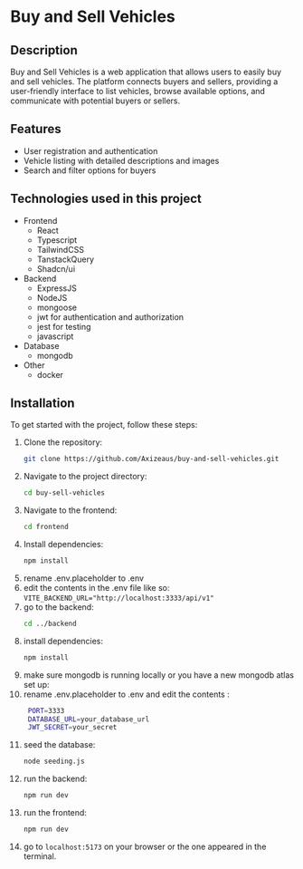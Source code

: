 # Buy and Sell Vehicles

## Description
Buy and Sell Vehicles is a web application that allows users to easily buy and sell vehicles. The platform connects buyers and sellers, providing a user-friendly interface to list vehicles, browse available options, and communicate with potential buyers or sellers.

## Features
- User registration and authentication
- Vehicle listing with detailed descriptions and images
- Search and filter options for buyers

## Technologies used in this project
- Frontend
	- React
	- Typescript
	- TailwindCSS
	- TanstackQuery
	- Shadcn/ui
- Backend
	- ExpressJS
	- NodeJS
	- mongoose
	- jwt for authentication and authorization
	- jest for testing
	- javascript
- Database
	- mongodb
- Other
	- docker

## Installation
To get started with the project, follow these steps:

1. Clone the repository:    
	```bash
	git clone https://github.com/Axizeaus/buy-and-sell-vehicles.git

2. Navigate to the project directory:
	```bash 
   cd buy-sell-vehicles

3. Navigate to the frontend:
	```bash
	cd frontend
4. Install dependencies: 
	```bash
	npm install
5. rename .env.placeholder to .env
6. edit the contents in the .env file like so: 
	```VITE_BACKEND_URL="http://localhost:3333/api/v1"```
7. go to the backend: 
	```bash 
	cd ../backend
8. install dependencies: 
	```bash 
	npm install
9. make sure mongodb is running locally or you have a new mongodb atlas set up:
10. rename .env.placeholder to .env and edit the contents :
	```bash 
	 PORT=3333
	 DATABASE_URL=your_database_url
	 JWT_SECRET=your_secret
11. seed the database:
	```bash
	node seeding.js
12. run the backend:
	```bash
	npm run dev
13. run the frontend:
	```bash
	npm run dev
14. go to `localhost:5173` on your browser or the one appeared in the terminal.

